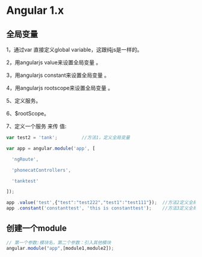 # Angular 1.x

## 全局变量

1，通过var 直接定义global variable，这跟纯js是一样的。

2，用angularjs value来设置全局变量 。

3，用angularjs constant来设置全局变量 。

4，用angularjs rootscope来设置全局变量 。

5、定义服务。

6、$rootScope。

7、定义一个服务 来传 值:

```JavaScript
var test2 = 'tank';         //方法1，定义全局变量  

var app = angular.module('app', [  

  'ngRoute',  

  'phonecatControllers',  

  'tanktest'  

]);  

app .value('test',{"test":"test222","test1":"test111"});  //方法2定义全局变量  
app .constant('constanttest', 'this is constanttest');    //方法3定义全局变量
```

## 创建一个module

```JavaScript
// 第一个参数:模块名，第二个参数：引入其他模块
angular.module("app",[module1,module2]);

```



